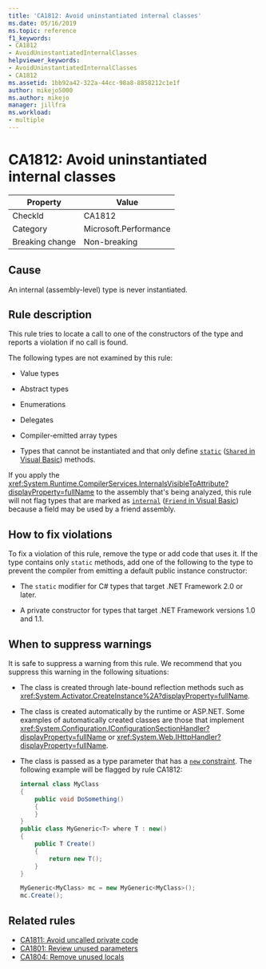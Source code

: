```yaml
---
title: 'CA1812: Avoid uninstantiated internal classes'
ms.date: 05/16/2019
ms.topic: reference
f1_keywords:
- CA1812
- AvoidUninstantiatedInternalClasses
helpviewer_keywords:
- AvoidUninstantiatedInternalClasses
- CA1812
ms.assetid: 1bb92a42-322a-44cc-98a8-8858212c1e1f
author: mikejo5000
ms.author: mikejo
manager: jillfra
ms.workload:
- multiple
---
```

# CA1812: Avoid uninstantiated internal classes

|Property|Value|
|-|-|
|CheckId|CA1812|
|Category|Microsoft.Performance|
|Breaking change|Non-breaking|

## Cause

An internal (assembly-level) type is never instantiated.

## Rule description

This rule tries to locate a call to one of the constructors of the type and reports a violation if no call is found.

The following types are not examined by this rule:

- Value types

- Abstract types

- Enumerations

- Delegates

- Compiler-emitted array types

- Types that cannot be instantiated and that only define [`static`](/dotnet/csharp/language-reference/keywords/static) ([`Shared` in Visual Basic](/dotnet/visual-basic/language-reference/modifiers/shared)) methods.

If you apply the <xref:System.Runtime.CompilerServices.InternalsVisibleToAttribute?displayProperty=fullName> to the assembly that's being analyzed, this rule will not flag types that are marked as [`internal`](/dotnet/csharp/language-reference/keywords/internal) ([`Friend` in Visual Basic](/dotnet/visual-basic/language-reference/modifiers/friend)) because a field may be used by a friend assembly.

## How to fix violations

To fix a violation of this rule, remove the type or add code that uses it. If the type contains only `static` methods, add one of the following to the type to prevent the compiler from emitting a default public instance constructor:

- The `static` modifier for C# types that target .NET Framework 2.0 or later.

- A private constructor for types that target .NET Framework versions 1.0 and 1.1.

## When to suppress warnings

It is safe to suppress a warning from this rule. We recommend that you suppress this warning in the following situations:

- The class is created through late-bound reflection methods such as <xref:System.Activator.CreateInstance%2A?displayProperty=fullName>.

- The class is created automatically by the runtime or ASP.NET. Some examples of automatically created classes are those that implement <xref:System.Configuration.IConfigurationSectionHandler?displayProperty=fullName> or <xref:System.Web.IHttpHandler?displayProperty=fullName>.

- The class is passed as a type parameter that has a [`new` constraint](/dotnet/csharp/language-reference/keywords/new-constraint). The following example will be flagged by rule CA1812:

    ```csharp
    internal class MyClass
    {
        public void DoSomething()
        {
        }
    }
    public class MyGeneric<T> where T : new()
    {
        public T Create()
        {
            return new T();
        }
    }

    MyGeneric<MyClass> mc = new MyGeneric<MyClass>();
    mc.Create();
    ```

## Related rules

- [CA1811: Avoid uncalled private code](../code-quality/ca1811.md)
- [CA1801: Review unused parameters](../code-quality/ca1801.md)
- [CA1804: Remove unused locals](../code-quality/ca1804.md)
